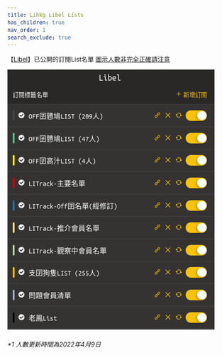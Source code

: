 ```yaml
---
title: Lihkg Libel Lists
has_children: true
nav_order: 1
search_exclude: true
---
```


【[Libel](https://kitce.github.io/libel/)】已公開的訂閱List名單 [圖示人數非完全正確請注意](#1-人數更新時間為2022年4月9日)

  <p>
     <img src="./Img/P_List.png" alt="Lists" />
  </p>

###### *1 人數更新時間為2022年4月9日
